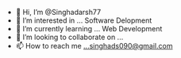 - 👋 Hi, I’m @Singhadarsh77
- 👀 I’m interested in ... Software Delopment
- 🌱 I’m currently learning ...  Web Development
- 💞️ I’m looking to collaborate on ...
- 📫 How to reach me ...singhads090@gmail.com


<!---
Singhadarsh77/Singhadarsh77 is a ✨ special ✨ repository because its `README.md` (this file) appears on your GitHub profile.
You can click the Preview link to take a look at your changes.
--->
